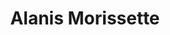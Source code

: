 ---
title: "Alanis Morissette"
summary: "The discography of Alanis Morissette, a Canadian-American singer-songwriter, comprises ten studio albums, three live albums, six compilation albums, two extended plays, 43 singles, twelve promotional singles, six video albums, and 33 music videos. She has sold more than 75 million albums worldwide.
With the stage name of Alanis, she signed a record deal with the Canadian division of MCA Records for two dance-pop albums. The label released her self-titled album , which was certified platinum by the Canadian Recording Industry Association and earned her a Juno Award, and Now Is the Time , which was less successful. These albums, released only in Canada, are often not mentioned in the media, which tend to consider Jagged Little Pill , released on Maverick Records, as her debut album. Jagged remains one of the most successful albums in music history, holding the record as the best-selling debut album worldwide, the second best-selling album by a female artist and having sold more than 33 million copies worldwide. Such hits as \"You Oughta Know\", \"Hand in My Pocket\", \"Ironic\", and \"Head over Feet\" helped Morissette become the first Canadian woman to top the Billboard 200. Jagged stayed there for 12 weeks and remained in the Top 10 for a year and a half . Between 1996 and 1997 Morissette won four Grammy Awards, three MTV Video Music Awards, and seven Juno Awards. In addition, Jagged Little Pill, Live earned her another Grammy Award in 1998.Morissette contributed to the City of Angels soundtrack, writing and performing \"Uninvited\". The song was the winner in two categories at the 41st Grammy Awards. Her second album, Supposed Former Infatuation Junkie, was released in 1998 and debuted at number one in the Billboard 200, becoming Morissette's second consecutive number-one album and, at the time, the fastest-selling album by a female in the United States. Supposed produced four singles: \"Thank U\", \"Joining You\", \"Unsent\" and \"So Pure\". Morissette herself directed all music videos from the album, except for the controversial \"Thank U\". Shortly afterwards, MTV Unplugged was released in 1999.
Under Rug Swept , her following release, debuted at number one in 12 countries, including the United States , and produced the hit single \"Hands Clean\". The album helped Morissette get the Jack Richardson Producer of the Year Award. Having many leftovers from the Under Rug Swept recording session, Morissette released Feast on Scraps, a CD/DVD package, the same year. So-Called Chaos debuted at number five on Billboard 200 and was less successful. In 2005, Morissette released The Collection, her first and so far the only greatest hits compilation, and Jagged Little Pill Acoustic, which marked a 10-year anniversary of the original album. Her seventh studio set, Flavors of Entanglement, was released in 2008 and became her last album on Maverick Records. Morissette's next studio album, Havoc and Bright Lights, was released on August 28, 2012 through Collective Sounds. The album spawned three singles: \"Guardian\", \"Lens\", and \"Receive\".
Morissette released her ninth studio album, Such Pretty Forks in the Road, on July 31, 2020. The album's lead single, \"Reasons I Drink\", was released on December 2, 2019.
On June 17, 2022, Morissette released her debut meditation album, The Storm Before the Calm, in partnership with the Calm app."
slug: "alanis-morissette"
image: "alanis-morissette.jpg"
apple_music_artist_url: "https://music.apple.com/gb/artist/alanis-morissette/1092859"
wikipedia_url: "https://en.wikipedia.org/wiki/Alanis_Morissette_discography"
---